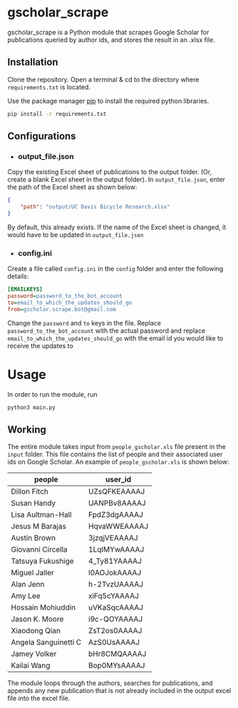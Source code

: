 # gscholar_scrape

gscholar_scrape is a Python module that scrapes Google Scholar for publications queried by author ids, and stores the result in an .xlsx file.

## Installation

Clone the repository. Open a terminal & cd to the directory where ```requirements.txt``` is located. 

Use the package manager [pip](https://pip.pypa.io/en/stable/) to install the required python libraries.

```bash
pip install -r requirements.txt
```

## Configurations

- ### output_file.json

Copy the existing Excel sheet of publications to the output folder. (Or, create a blank Excel sheet in the output folder). In ```output_file.json```, enter the path of the Excel sheet as shown below:

```json
{
    "path": "output/UC Davis Bicycle Research.xlsx"
}
```

By default, this already exists. If the name of the Excel sheet is changed, it would have to be updated in ```output_file.json```

- ### config.ini

Create a file called ```config.ini``` in the ```config``` folder and enter the following details:

```ini
[EMAILKEYS]
password=password_to_the_bot_account
to=email_to_which_the_updates_should_go
from=gscholar.scrape.bot@gmail.com
```

Change the ```password``` and ```to``` keys in the file. Replace ```password_to_the_bot_account``` with the actual password and replace ```email_to_which_the_updates_should_go``` with the email id you would like to receive the updates to

# Usage

In order to run the module, run

```bash
python3 main.py
```

## Working

The entire module takes input from ```people_gscholar.xls``` file present in the ```input``` folder. This file contains the list of people and their associated user ids on Google Scholar. An example of ```people_gscholar.xls``` is shown below: 

|people	| user_id|
| ------ | ------- |
|Dillon Fitch	 | UZsQFKEAAAAJ|
|Susan Handy	 | UANPBv8AAAAJ|
|Lisa Aultman-Hall	 | FpdZ3dgAAAAJ|
|Jesus M Barajas	 | HqvaWWEAAAAJ|
|Austin Brown	 | 3jzqjVEAAAAJ|
|Giovanni Circella	 | 1LqIMYwAAAAJ|
|Tatsuya Fukushige	 | 4_Ty81YAAAAJ|
|Miguel Jaller	 | l0AOJokAAAAJ|
|Alan Jenn	 | h-2TvzUAAAAJ|
|Amy Lee	 | xiFq5cYAAAAJ|
|Hossain Mohiuddin	 | uVKaSqcAAAAJ|
|Jason K. Moore	 | i9c-QOYAAAAJ
|Xiaodong Qian	 | ZsT2os0AAAAJ|
|Angela Sanguinetti	C | AzS0UsAAAAJ|
|Jamey Volker	 | bHr8CMQAAAAJ|
|Kailai Wang	 | Bop0MYsAAAAJ|

The module loops through the authors, searches for publications, and appends any new publication that is not already included in the output excel file into the excel file.
